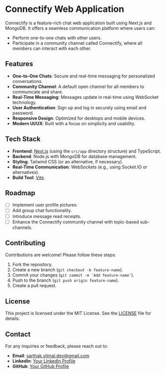 # Connectify Web Application

Connectify is a feature-rich chat web application built using Next.js and MongoDB. It offers a seamless communication platform where users can:

- Perform one-to-one chats with other users.
- Participate in a community channel called Connectify, where all members can interact with each other.

## Features

- **One-to-One Chats**: Secure and real-time messaging for personalized conversations.
- **Community Channel**: A default open channel for all members to communicate and share.
- **Real-Time Messaging**: Messages update in real-time using WebSocket technology.
- **User Authentication**: Sign up and log in securely using email and password.
- **Responsive Design**: Optimized for desktops and mobile devices.
- **Modern UI/UX**: Built with a focus on simplicity and usability.

## Tech Stack

- **Frontend**: [Next.js](https://nextjs.org/) (using the `src/app` directory structure) and TypeScript.
- **Backend**: Node.js with MongoDB for database management.
- **Styling**: Tailwind CSS (or an alternative, if necessary).
- **Real-Time Communication**: WebSockets (e.g., using Socket.IO or alternatives).
- **Build Tool**: [Vite](https://vitejs.dev/).

## Roadmap

- [ ] Implement user profile pictures.
- [ ] Add group chat functionality.
- [ ] Introduce message read receipts.
- [ ] Enhance the Connectify community channel with topic-based sub-channels.

## Contributing

Contributions are welcome! Please follow these steps:

1. Fork the repository.
2. Create a new branch (`git checkout -b feature-name`).
3. Commit your changes (`git commit -m 'Add feature-name'`).
4. Push to the branch (`git push origin feature-name`).
5. Create a pull request.

## License

This project is licensed under the MIT License. See the [LICENSE](LICENSE) file for details.

## Contact

For any inquiries or feedback, please reach out to:

- **Email**: sarthak.vitmal.dev@gmail.com
- **LinkedIn**: [Your LinkedIn Profile](https://linkedin.com/in/your-profile)
- **GitHub**: [Your GitHub Profile](https://github.com/your-username)
